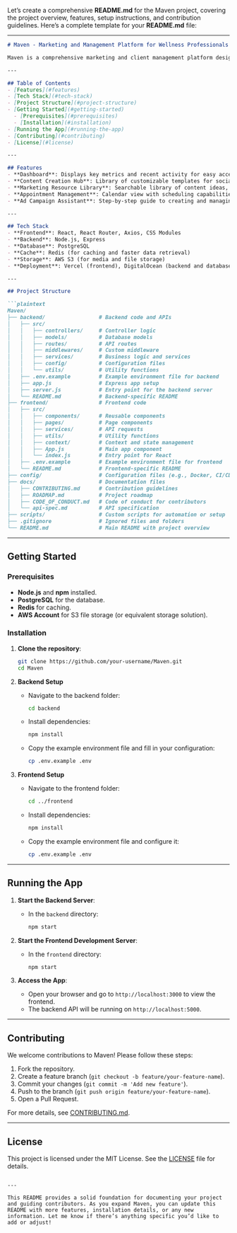 Let’s create a comprehensive **README.md** for the Maven project, covering the project overview, features, setup instructions, and contribution guidelines. Here’s a complete template for your **README.md** file:

---

```markdown
# Maven - Marketing and Management Platform for Wellness Professionals

Maven is a comprehensive marketing and client management platform designed to empower wellness professionals, such as therapists, mental health practitioners, and holistic coaches. Maven streamlines content creation, client management, appointment scheduling, and marketing efforts in a single, easy-to-use platform.

---

## Table of Contents
- [Features](#features)
- [Tech Stack](#tech-stack)
- [Project Structure](#project-structure)
- [Getting Started](#getting-started)
  - [Prerequisites](#prerequisites)
  - [Installation](#installation)
- [Running the App](#running-the-app)
- [Contributing](#contributing)
- [License](#license)

---

## Features
- **Dashboard**: Displays key metrics and recent activity for easy access to essential data.
- **Content Creation Hub**: Library of customizable templates for social media, email, and ad campaigns.
- **Marketing Resource Library**: Searchable library of content ideas, templates, and downloadable resources.
- **Appointment Management**: Calendar view with scheduling capabilities and automated reminders.
- **Ad Campaign Assistant**: Step-by-step guide to creating and managing ad campaigns tailored to wellness audiences.

---

## Tech Stack
- **Frontend**: React, React Router, Axios, CSS Modules
- **Backend**: Node.js, Express
- **Database**: PostgreSQL
- **Cache**: Redis (for caching and faster data retrieval)
- **Storage**: AWS S3 (for media and file storage)
- **Deployment**: Vercel (frontend), DigitalOcean (backend and database)

---

## Project Structure

```plaintext
Maven/
├── backend/                 # Backend code and APIs
│   ├── src/
│   │   ├── controllers/     # Controller logic
│   │   ├── models/          # Database models
│   │   ├── routes/          # API routes
│   │   ├── middlewares/     # Custom middleware
│   │   ├── services/        # Business logic and services
│   │   ├── config/          # Configuration files
│   │   └── utils/           # Utility functions
│   ├── .env.example         # Example environment file for backend
│   ├── app.js               # Express app setup
│   ├── server.js            # Entry point for the backend server
│   └── README.md            # Backend-specific README
├── frontend/                # Frontend code
│   ├── src/
│   │   ├── components/      # Reusable components
│   │   ├── pages/           # Page components
│   │   ├── services/        # API requests
│   │   ├── utils/           # Utility functions
│   │   ├── context/         # Context and state management
│   │   ├── App.js           # Main app component
│   │   └── index.js         # Entry point for React
│   ├── .env.example         # Example environment file for frontend
│   └── README.md            # Frontend-specific README
├── config/                  # Configuration files (e.g., Docker, CI/CD)
├── docs/                    # Documentation files
│   ├── CONTRIBUTING.md      # Contribution guidelines
│   ├── ROADMAP.md           # Project roadmap
│   ├── CODE_OF_CONDUCT.md   # Code of conduct for contributors
│   └── api-spec.md          # API specification
├── scripts/                 # Custom scripts for automation or setup
├── .gitignore               # Ignored files and folders
└── README.md                # Main README with project overview
```

---

## Getting Started

### Prerequisites
- **Node.js** and **npm** installed.
- **PostgreSQL** for the database.
- **Redis** for caching.
- **AWS Account** for S3 file storage (or equivalent storage solution).

### Installation

1. **Clone the repository**:
   ```bash
   git clone https://github.com/your-username/Maven.git
   cd Maven
   ```

2. **Backend Setup**
   - Navigate to the backend folder:
     ```bash
     cd backend
     ```
   - Install dependencies:
     ```bash
     npm install
     ```
   - Copy the example environment file and fill in your configuration:
     ```bash
     cp .env.example .env
     ```

3. **Frontend Setup**
   - Navigate to the frontend folder:
     ```bash
     cd ../frontend
     ```
   - Install dependencies:
     ```bash
     npm install
     ```
   - Copy the example environment file and configure it:
     ```bash
     cp .env.example .env
     ```

---

## Running the App

1. **Start the Backend Server**:
   - In the `backend` directory:
     ```bash
     npm start
     ```

2. **Start the Frontend Development Server**:
   - In the `frontend` directory:
     ```bash
     npm start
     ```

3. **Access the App**:
   - Open your browser and go to `http://localhost:3000` to view the frontend.
   - The backend API will be running on `http://localhost:5000`.

---

## Contributing

We welcome contributions to Maven! Please follow these steps:

1. Fork the repository.
2. Create a feature branch (`git checkout -b feature/your-feature-name`).
3. Commit your changes (`git commit -m 'Add new feature'`).
4. Push to the branch (`git push origin feature/your-feature-name`).
5. Open a Pull Request.

For more details, see [CONTRIBUTING.md](docs/CONTRIBUTING.md).

---

## License

This project is licensed under the MIT License. See the [LICENSE](LICENSE) file for details.
```

---

This README provides a solid foundation for documenting your project and guiding contributors. As you expand Maven, you can update this README with more features, installation details, or any new information. Let me know if there’s anything specific you’d like to add or adjust!
